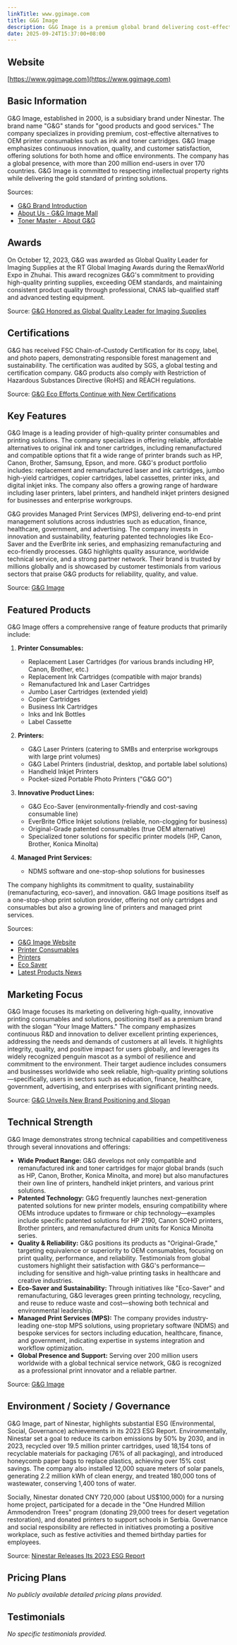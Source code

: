 ```yaml
---
linkTitle: www.ggimage.com
title: G&G Image
description: G&G Image is a premium global brand delivering cost-effective, high-quality printer consumables, including ink and toner cartridges. Established in 2000, the company focuses on innovative, reliable print solutions and serves millions of customers in over 170 countries.
date: 2025-09-24T15:37:00+08:00
---
```


## Website

[https://www.ggimage.com](https://www.ggimage.com)

## Basic Information

G&G Image, established in 2000, is a subsidiary brand under Ninestar. The brand name "G&G" stands for "good products and good services." The company specializes in providing premium, cost-effective alternatives to OEM printer consumables such as ink and toner cartridges. G&G Image emphasizes continuous innovation, quality, and customer satisfaction, offering solutions for both home and office environments. The company has a global presence, with more than 200 million end-users in over 170 countries. G&G Image is committed to respecting intellectual property rights while delivering the gold standard of printing solutions.

Sources:
- [G&G Brand Introduction](https://www.ggimage.com/About_Us/G_G_Brand/)
- [About Us - G&G Image Mall](https://mall.ggimage.com/about-us)
- [Toner Master - About G&G](https://www.toner-master.com/toner-cartridge-suppliers/)

## Awards

On October 12, 2023, G&G was awarded as Global Quality Leader for Imaging Supplies at the RT Global Imaging Awards during the RemaxWorld Expo in Zhuhai. This award recognizes G&G's commitment to providing high-quality printing supplies, exceeding OEM standards, and maintaining consistent product quality through professional, CNAS lab-qualified staff and advanced testing equipment.

Source: [G&G Honored as Global Quality Leader for Imaging Supplies](https://ggimage.com/zh-en/About_Us/Newsroom/Latest_News/Events/GG_Honored_as_Global_Quality_Leader_for_Imaging_Supplies.html)

## Certifications

G&G has received FSC Chain-of-Custody Certification for its copy, label, and photo papers, demonstrating responsible forest management and sustainability. The certification was audited by SGS, a global testing and certification company. G&G products also comply with Restriction of Hazardous Substances Directive (RoHS) and REACH regulations.

Source: [G&G Eco Efforts Continue with New Certifications](https://www.ggimage.com/zh-en/About_Us/Newsroom/Latest_News/CSR/GG_Eco_Efforts_Continue_with_New_Certifications.html)

## Key Features

G&G Image is a leading provider of high-quality printer consumables and printing solutions. The company specializes in offering reliable, affordable alternatives to original ink and toner cartridges, including remanufactured and compatible options that fit a wide range of printer brands such as HP, Canon, Brother, Samsung, Epson, and more. G&G's product portfolio includes: replacement and remanufactured laser and ink cartridges, jumbo high-yield cartridges, copier cartridges, label cassettes, printer inks, and digital inkjet inks. The company also offers a growing range of hardware including laser printers, label printers, and handheld inkjet printers designed for businesses and enterprise workgroups.

G&G provides Managed Print Services (MPS), delivering end-to-end print management solutions across industries such as education, finance, healthcare, government, and advertising. The company invests in innovation and sustainability, featuring patented technologies like Eco-Saver and the EverBrite ink series, and emphasizing remanufacturing and eco-friendly processes. G&G highlights quality assurance, worldwide technical service, and a strong partner network. Their brand is trusted by millions globally and is showcased by customer testimonials from various sectors that praise G&G products for reliability, quality, and value.

Source: [G&G Image](https://www.ggimage.com)

## Featured Products

G&G Image offers a comprehensive range of feature products that primarily include:

1. **Printer Consumables:**
   - Replacement Laser Cartridges (for various brands including HP, Canon, Brother, etc.)
   - Replacement Ink Cartridges (compatible with major brands)
   - Remanufactured Ink and Laser Cartridges
   - Jumbo Laser Cartridges (extended yield)
   - Copier Cartridges
   - Business Ink Cartridges
   - Inks and Ink Bottles
   - Label Cassette

2. **Printers:**
   - G&G Laser Printers (catering to SMBs and enterprise workgroups with large print volumes)
   - G&G Label Printers (industrial, desktop, and portable label solutions)
   - Handheld Inkjet Printers
   - Pocket-sized Portable Photo Printers ("G&G GO")

3. **Innovative Product Lines:**
   - G&G Eco-Saver (environmentally-friendly and cost-saving consumable line)
   - EverBrite Office Inkjet solutions (reliable, non-clogging for business)
   - Original-Grade patented consumables (true OEM alternative)
   - Specialized toner solutions for specific printer models (HP, Canon, Brother, Konica Minolta)

4. **Managed Print Services:**
   - NDMS software and one-stop-shop solutions for businesses

The company highlights its commitment to quality, sustainability (remanufacturing, eco-saver), and innovation. G&G Image positions itself as a one-stop-shop print solution provider, offering not only cartridges and consumables but also a growing line of printers and managed print services.

Sources:
- [G&G Image Website](https://www.ggimage.com)
- [Printer Consumables](https://www.ggimage.com/zh-en/Consumables/GG_Printer_Consumables/)
- [Printers](https://www.ggimage.com/zh-en/Printers/)
- [Eco Saver](https://www.ggimage.com/zh-en/Innovation/Eco_Saver/)
- [Latest Products News](https://www.ggimage.com/zh-en/About_Us/Newsroom/Latest_News/Products/)

## Marketing Focus

G&G Image focuses its marketing on delivering high-quality, innovative printing consumables and solutions, positioning itself as a premium brand with the slogan "Your Image Matters." The company emphasizes continuous R&D and innovation to deliver excellent printing experiences, addressing the needs and demands of customers at all levels. It highlights integrity, quality, and positive impact for users globally, and leverages its widely recognized penguin mascot as a symbol of resilience and commitment to the environment. Their target audience includes consumers and businesses worldwide who seek reliable, high-quality printing solutions—specifically, users in sectors such as education, finance, healthcare, government, advertising, and enterprises with significant printing needs.

Source: [G&G Unveils New Brand Positioning and Slogan](https://www.ggimage.com/zh-en/About_Us/Newsroom/Latest_News/Announcement/GG_Unveils_New_Brand_Positioning_and_Slogan_Your_Image_Matters.html)

## Technical Strength

G&G Image demonstrates strong technical capabilities and competitiveness through several innovations and offerings:

- **Wide Product Range:** G&G develops not only compatible and remanufactured ink and toner cartridges for major global brands (such as HP, Canon, Brother, Konica Minolta, and more) but also manufactures their own line of printers, handheld inkjet printers, and various print solutions.
- **Patented Technology:** G&G frequently launches next-generation patented solutions for new printer models, ensuring compatibility where OEMs introduce updates to firmware or chip technology—examples include specific patented solutions for HP 2190, Canon SOHO printers, Brother printers, and remanufactured drum units for Konica Minolta series.
- **Quality & Reliability:** G&G positions its products as "Original-Grade," targeting equivalence or superiority to OEM consumables, focusing on print quality, performance, and reliability. Testimonials from global customers highlight their satisfaction with G&G's performance—including for sensitive and high-value printing tasks in healthcare and creative industries.
- **Eco-Saver and Sustainability:** Through initiatives like "Eco-Saver" and remanufacturing, G&G leverages green printing technology, recycling, and reuse to reduce waste and cost—showing both technical and environmental leadership.
- **Managed Print Services (MPS):** The company provides industry-leading one-stop MPS solutions, using proprietary software (NDMS) and bespoke services for sectors including education, healthcare, finance, and government, indicating expertise in systems integration and workflow optimization.
- **Global Presence and Support:** Serving over 200 million users worldwide with a global technical service network, G&G is recognized as a professional print innovator and a reliable partner.

Source: [G&G Image](https://www.ggimage.com/)

## Environment / Society / Governance

G&G Image, part of Ninestar, highlights substantial ESG (Environmental, Social, Governance) achievements in its 2023 ESG Report. Environmentally, Ninestar set a goal to reduce its carbon emissions by 50% by 2030, and in 2023, recycled over 19.5 million printer cartridges, used 18,154 tons of recyclable materials for packaging (76% of all packaging), and introduced honeycomb paper bags to replace plastics, achieving over 15% cost savings. The company also installed 12,000 square meters of solar panels, generating 2.2 million kWh of clean energy, and treated 180,000 tons of wastewater, conserving 1,400 tons of water.

Socially, Ninestar donated CNY 720,000 (about US$100,000) for a nursing home project, participated for a decade in the "One Hundred Million Ammodendron Trees" program (donating 29,000 trees for desert vegetation restoration), and donated printers to support schools in Serbia. Governance and social responsibility are reflected in initiatives promoting a positive workplace, such as festive activities and themed birthday parties for employees.

Source: [Ninestar Releases Its 2023 ESG Report](https://mall.ggimage.com/blog/newsletter-1/ninestar-releases-its-2023-esg-report-67)

## Pricing Plans

_No publicly available detailed pricing plans provided._

## Testimonials

_No specific testimonials provided._